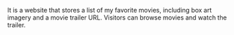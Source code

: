 It is a website that stores a list of my favorite movies, 
including box art imagery and a movie trailer URL. 
Visitors can browse movies and watch the trailer.
